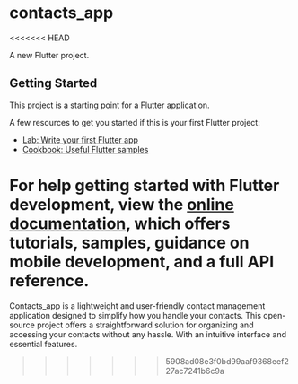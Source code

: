 # contacts_app
<<<<<<< HEAD

A new Flutter project.

## Getting Started

This project is a starting point for a Flutter application.

A few resources to get you started if this is your first Flutter project:

- [Lab: Write your first Flutter app](https://docs.flutter.dev/get-started/codelab)
- [Cookbook: Useful Flutter samples](https://docs.flutter.dev/cookbook)

For help getting started with Flutter development, view the
[online documentation](https://docs.flutter.dev/), which offers tutorials,
samples, guidance on mobile development, and a full API reference.
=======
Contacts_app is a lightweight and user-friendly contact management application designed to simplify how you handle your contacts. This open-source project offers a straightforward solution for organizing and accessing your contacts without any hassle. With an intuitive interface and essential features.
>>>>>>> 5908ad08e3f0bd99aaf9368eef227ac7241b6c9a
